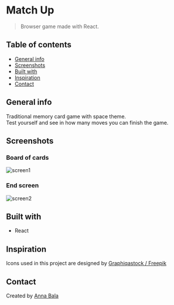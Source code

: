 # Match Up
> Browser game made with React.

## Table of contents
* [General info](#general-info)
* [Screenshots](#screenshots)
* [Built with](#built-with)
* [Inspiration](#inspiration)
* [Contact](#contact)

## General info
Traditional memory card game with space theme.<br/>
Test yourself and see in how many moves you can finish the game.

## Screenshots

### Board of cards
![screen1](https://user-images.githubusercontent.com/69309363/112177258-0a3fc100-8bf9-11eb-9e26-e3b6a8dd8c12.JPG)

### End screen
![screen2](https://user-images.githubusercontent.com/69309363/112180370-cc906780-8bfb-11eb-99e4-fa9543dbdafd.JPG)

## Built with
* React

## Inspiration
Icons used in this project are designed by [Graphiqastock / Freepik](https://www.freepik.com/graphiqastock)

## Contact
Created by [Anna Bala](github.com/Anna-Bala)
